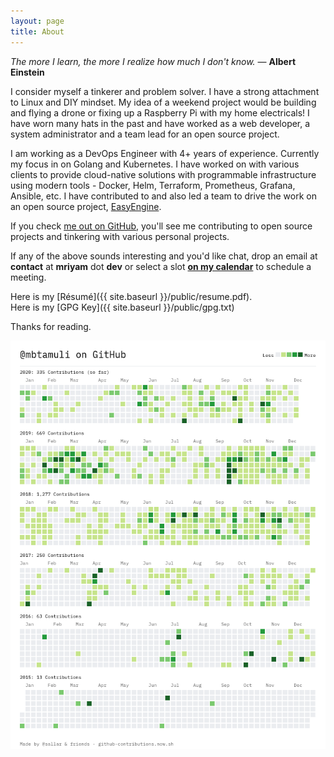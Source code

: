```yaml
---
layout: page
title: About
---
```


<p class="message">
  <em>The more I learn, the more I realize how much I don't know.</em> ― <strong>Albert Einstein</strong>
</p>

I consider myself a tinkerer and problem solver. I have a strong attachment to Linux and DIY mindset. My idea of a weekend project would be building and flying a drone or fixing up a Raspberry Pi with my home electricals! I have worn many hats in the past and have worked as a web developer, a system administrator and a team lead for an open source project. 

I am working as a DevOps Engineer with 4+ years of experience. Currently my focus in on Golang and Kubernetes. I have worked on with various clients to provide cloud-native solutions with programmable infrastructure using modern tools - Docker, Helm, Terraform, Prometheus, Grafana, Ansible, etc. I have contributed to and also led a team to drive the work on an open source project, [EasyEngine](https://easyengine.io/).

If you check [me out on GitHub](https://github.com/mbtamuli), you'll see me contributing to open source projects and tinkering with various personal projects.

If any of the above sounds interesting and you'd like chat, drop an email at **contact** at **mriyam** dot **dev** or select a slot [**on my calendar**](https://calendar.x.ai/mriyam/virtual) to schedule a meeting.

Here is my [Résumé]({{ site.baseurl }}/public/resume.pdf).  
Here is my [GPG Key]({{ site.baseurl }}/public/gpg.txt)

Thanks for reading.

[![GitHub Contributions](/public/images/contributions.png)](/public/images/contributions.png)
